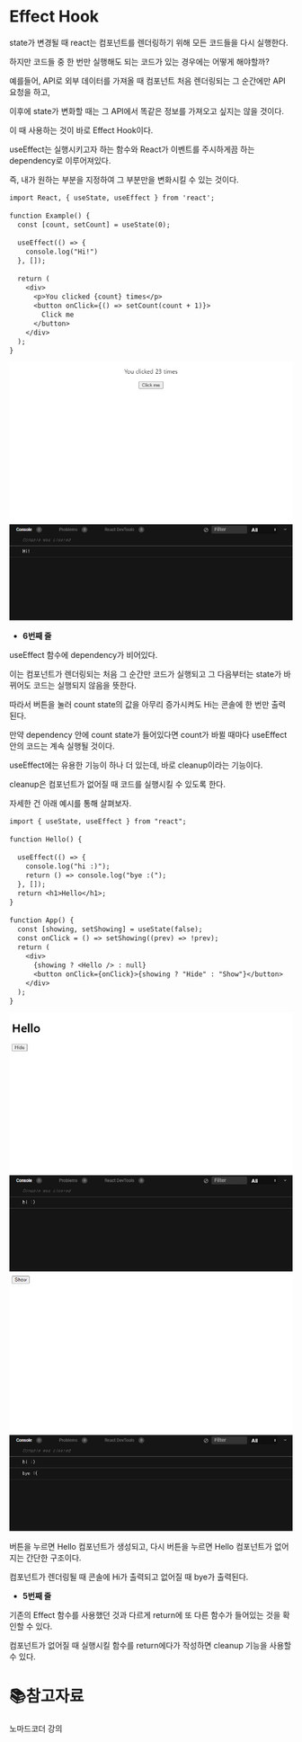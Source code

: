 

# Effect Hook

state가 변경될 때 react는 컴포넌트를 렌더링하기 위해 모든 코드들을 다시 실행한다.

하지만 코드들 중 한 번만 실행해도 되는 코드가 있는 경우에는 어떻게 해야할까?

예를들어, API로 외부 데이터를 가져올 때 컴포넌트 처음 렌더링되는 그 순간에만 API 요청을 하고,

이후에 state가 변화할 때는 그 API에서 똑같은 정보를 가져오고 싶지는 않을 것이다.

이 때 사용하는 것이 바로 Effect Hook이다. 



useEffect는 실행시키고자 하는 함수와 React가 이벤트를 주시하게끔 하는 dependency로 이루어져있다.

즉, 내가 원하는 부분을 지정하여 그 부분만을 변화시킬 수 있는 것이다.

```react
import React, { useState, useEffect } from 'react';

function Example() {
  const [count, setCount] = useState(0);

  useEffect(() => {
    console.log("Hi!")
  }, []);

  return (
    <div>
      <p>You clicked {count} times</p>
      <button onClick={() => setCount(count + 1)}>
        Click me
      </button>
    </div>
  );
}

```

  <img src="./md-images/2조_정영준 2021-12-16 08-19-29-558-16396104051031.jpg" alt="2조_정영준 2021-12-16 08-19-29-558" style="zoom: 67%;" />

- **6번째 줄**

useEffect 함수에 dependency가 비어있다.

이는 컴포넌트가 렌더링되는 처음 그 순간만 코드가 실행되고 그 다음부터는 state가 바뀌어도 코드는 실행되지 않음을 뜻한다.

따라서 버튼을 눌러 count state의 값을 아무리 증가시켜도 Hi는 콘솔에 한 번만 출력된다.

만약 dependency 안에 count state가 들어있다면 count가 바뀔 때마다 useEffect 안의 코드는 계속 실행될 것이다.



useEffect에는 유용한 기능이 하나 더 있는데, 바로 cleanup이라는 기능이다.

cleanup은 컴포넌트가 없어질 때 코드를 실행시킬 수 있도록 한다.

자세한 건 아래 예시를 통해 살펴보자.

```react
import { useState, useEffect } from "react";

function Hello() {
    
  useEffect(() => {
    console.log("hi :)");
    return () => console.log("bye :(");
  }, []);
  return <h1>Hello</h1>;
}

function App() {
  const [showing, setShowing] = useState(false);
  const onClick = () => setShowing((prev) => !prev);
  return (
    <div>
      {showing ? <Hello /> : null}
      <button onClick={onClick}>{showing ? "Hide" : "Show"}</button>
    </div>
  );
}
```

<img src="./md-images/2조_정영준 2021-12-16 08-21-35-586-16397024114401.jpg" alt="2조_정영준 2021-12-16 08-21-41-176" style="zoom:67%;" />	

<img src="./md-images/2조_정영준 2021-12-16 08-21-41-176-16396105733182.jpg" alt="2조_정영준 2021-12-16 08-21-41-176" style="zoom:67%;" />	

버튼을 누르면 Hello 컴포넌트가 생성되고, 다시 버튼을 누르면 Hello 컴포넌트가 없어지는 간단한 구조이다.

컴포넌트가 렌더링될 때 콘솔에 Hi가 출력되고 없어질 때 bye가 출력된다.



- **5번째 줄**

기존의 Effect 함수를 사용했던 것과 다르게 return에 또 다른 함수가 들어있는 것을 확인할 수 있다.

컴포넌트가 없어질 때 실행시킬 함수를 return에다가 작성하면 cleanup 기능을 사용할 수 있다.



# :books:참고자료

노마드코더 강의





